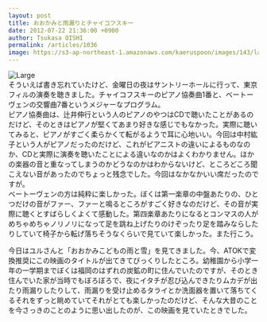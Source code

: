 ```yaml
---
layout: post
title: おおかみと雨漏りとチャイコフスキー
date: 2012-07-22 21:36:00 +0900
author: Tsukasa OISHI
permalink: /articles/1036
image: https://s3-ap-northeast-1.amazonaws.com/kaeruspoon/images/143/large.JPG?1342960589
---
```



![Large](https://s3-ap-northeast-1.amazonaws.com/kaeruspoon/images/143/large.JPG?1342960589)  
そういえば書き忘れていたけど、金曜日の夜はサントリーホールに行って、東京フィルの演奏を聴きました。チャイコフスキーのピアノ協奏曲1番と、ベートーヴェンの交響曲7番というメジャーなプログラム。  
ピアノ協奏曲は、辻井伸行という人のピアノのやつはCDで聴いたことがあるのだけど、そのときはピアノが堅くてあまり好きな感じでもなかった。実際に聴いてみると、ピアノがすごく柔らかくて転がるようで耳に心地いい。今回は中村紘子という人がピアノだったのだけど、これがピアニストの違いによるものなのか、CDと実際に演奏を聴いたことによる違いなのかはよくわかりません。ほかの楽器の音と重なってしまうのかどうなのかはわからないけど、ところどころ聞こえない音があったのでちょっと残念でした。今回はなかなかいい席だったのですが。  
ベートーヴェンの方は純粋に楽しかった。ぼくは第一楽章の中盤あたりの、ひとつだけの音がファー、ファーと鳴るところがすごく好きなのだけど、その音が実際に聴くとすばらしくよくて感動した。第四楽章あたりになるとコンマスの人がめちゃめちゃノリノリになって足を跳ね上げたりのけぞったり足を踏みならしたりしていて椅子から転げ落ちそうなくらいで見ていて楽しかった。また行こう。  

今日はユルさんと「おおかみこどもの雨と雪」を見てきました。今、ATOKで変換推奨にこの映画のタイトルが出てきてびっくりしたところ。幼稚園から小学一年の一学期までぼくは福岡のはずれの炭鉱の町に住んでいたのですが、そのとき住んでいた家が当時でもぼろぼろで、夜にイタチが忍び込んできたりムカデが出たり雨漏りしたりして、雨漏りを受け止めるタライとか洗面器を置いて落ちてくるそれをずっと眺めていてそれがとても楽しかったのだけど、そんな大昔のことを今さっきのことのように思い出したのが、この映画を見ていたときでした。  

